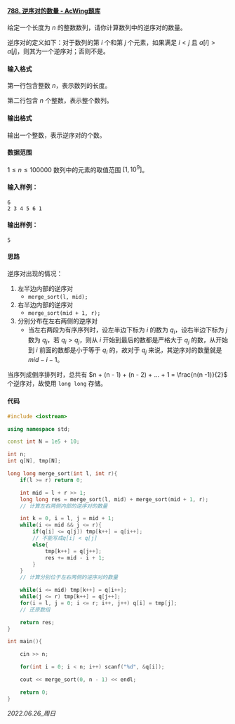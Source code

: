 #### [788. 逆序对的数量 - AcWing题库](https://www.acwing.com/problem/content/790/)

给定一个长度为 $n$ 的整数数列，请你计算数列中的逆序对的数量。

逆序对的定义如下：对于数列的第 $i$ 个和第 $j$ 个元素，如果满足 $i<j$ 且 $a[i]>a[j]$，则其为一个逆序对；否则不是。

#### 输入格式

第一行包含整数 $n$，表示数列的长度。

第二行包含 $n$ 个整数，表示整个数列。

#### 输出格式

输出一个整数，表示逆序对的个数。

#### 数据范围

$1≤n≤100000$
数列中的元素的取值范围 $[1,10^9]$。

#### 输入样例：

```
6
2 3 4 5 6 1
```

#### 输出样例：

```
5
```

#### 思路

 逆序对出现的情况：

1. 左半边内部的逆序对
   - `merge_sort(l, mid);`
2. 右半边内部的逆序对
   - `merge_sort(mid + 1, r);`
3. 分别分布在左右两侧的逆序对
   - 当左右两段为有序序列时，设左半边下标为 $i$ 的数为 $q_i$，设右半边下标为 $j$ 数为 $q_j$，若 $q_i > q_j$，则从 $i$ 开始到最后的数都是严格大于 $q_j$ 的数，从开始到 $i$ 前面的数都是小于等于 $q_i$ 的，故对于 $q_j$ 来说，其逆序对的数量就是 $mid - i - 1$。

当序列成倒序排列时，总共有 $n + (n - 1) + (n - 2) + ... + 1 = \frac{n(n -1)}{2}$ 个逆序对，故使用 `long long` 存储。

#### 代码

```cpp
#include <iostream>

using namespace std;

const int N = 1e5 + 10;

int n;
int q[N], tmp[N];

long long merge_sort(int l, int r){
    if(l >= r) return 0;

    int mid = l + r >> 1;
    long long res = merge_sort(l, mid) + merge_sort(mid + 1, r);
    // 计算左右两侧内部的逆序对的数量

    int k = 0, i = l, j = mid + 1;
    while(i <= mid && j <= r){
        if(q[i] <= q[j]) tmp[k++] = q[i++];
        // 不能写成q[i] < q[j]
        else{
            tmp[k++] = q[j++];
            res += mid - i + 1;
        }
    }
    // 计算分别位于左右两侧的逆序对的数量

    while(i <= mid) tmp[k++] = q[i++];
    while(j <= r) tmp[k++] = q[j++];
    for(i = l, j = 0; i <= r; i++, j++) q[i] = tmp[j];
    // 还原数组

    return res;
}

int main(){

    cin >> n;

    for(int i = 0; i < n; i++) scanf("%d", &q[i]);

    cout << merge_sort(0, n - 1) << endl;

    return 0;
}
```


*2022.06.26_周日*